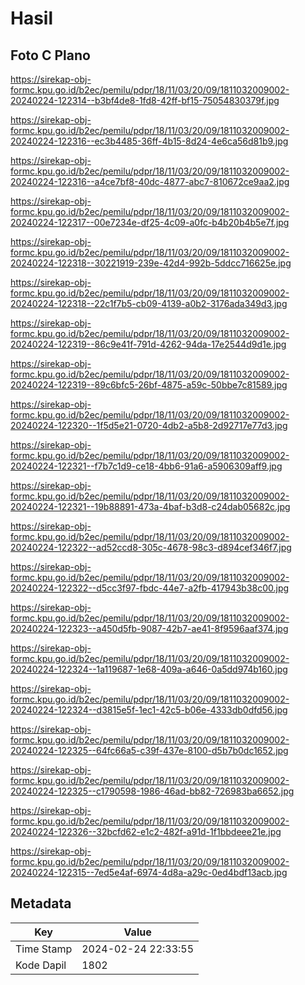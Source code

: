 # Hasil

## Foto C Plano

https://sirekap-obj-formc.kpu.go.id/b2ec/pemilu/pdpr/18/11/03/20/09/1811032009002-20240224-122314--b3bf4de8-1fd8-42ff-bf15-75054830379f.jpg

https://sirekap-obj-formc.kpu.go.id/b2ec/pemilu/pdpr/18/11/03/20/09/1811032009002-20240224-122316--ec3b4485-36ff-4b15-8d24-4e6ca56d81b9.jpg

https://sirekap-obj-formc.kpu.go.id/b2ec/pemilu/pdpr/18/11/03/20/09/1811032009002-20240224-122316--a4ce7bf8-40dc-4877-abc7-810672ce9aa2.jpg

https://sirekap-obj-formc.kpu.go.id/b2ec/pemilu/pdpr/18/11/03/20/09/1811032009002-20240224-122317--00e7234e-df25-4c09-a0fc-b4b20b4b5e7f.jpg

https://sirekap-obj-formc.kpu.go.id/b2ec/pemilu/pdpr/18/11/03/20/09/1811032009002-20240224-122318--30221919-239e-42d4-992b-5ddcc716625e.jpg

https://sirekap-obj-formc.kpu.go.id/b2ec/pemilu/pdpr/18/11/03/20/09/1811032009002-20240224-122318--22c1f7b5-cb09-4139-a0b2-3176ada349d3.jpg

https://sirekap-obj-formc.kpu.go.id/b2ec/pemilu/pdpr/18/11/03/20/09/1811032009002-20240224-122319--86c9e41f-791d-4262-94da-17e2544d9d1e.jpg

https://sirekap-obj-formc.kpu.go.id/b2ec/pemilu/pdpr/18/11/03/20/09/1811032009002-20240224-122319--89c6bfc5-26bf-4875-a59c-50bbe7c81589.jpg

https://sirekap-obj-formc.kpu.go.id/b2ec/pemilu/pdpr/18/11/03/20/09/1811032009002-20240224-122320--1f5d5e21-0720-4db2-a5b8-2d92717e77d3.jpg

https://sirekap-obj-formc.kpu.go.id/b2ec/pemilu/pdpr/18/11/03/20/09/1811032009002-20240224-122321--f7b7c1d9-ce18-4bb6-91a6-a5906309aff9.jpg

https://sirekap-obj-formc.kpu.go.id/b2ec/pemilu/pdpr/18/11/03/20/09/1811032009002-20240224-122321--19b88891-473a-4baf-b3d8-c24dab05682c.jpg

https://sirekap-obj-formc.kpu.go.id/b2ec/pemilu/pdpr/18/11/03/20/09/1811032009002-20240224-122322--ad52ccd8-305c-4678-98c3-d894cef346f7.jpg

https://sirekap-obj-formc.kpu.go.id/b2ec/pemilu/pdpr/18/11/03/20/09/1811032009002-20240224-122322--d5cc3f97-fbdc-44e7-a2fb-417943b38c00.jpg

https://sirekap-obj-formc.kpu.go.id/b2ec/pemilu/pdpr/18/11/03/20/09/1811032009002-20240224-122323--a450d5fb-9087-42b7-ae41-8f9596aaf374.jpg

https://sirekap-obj-formc.kpu.go.id/b2ec/pemilu/pdpr/18/11/03/20/09/1811032009002-20240224-122324--1a119687-1e68-409a-a646-0a5dd974b160.jpg

https://sirekap-obj-formc.kpu.go.id/b2ec/pemilu/pdpr/18/11/03/20/09/1811032009002-20240224-122324--d3815e5f-1ec1-42c5-b06e-4333db0dfd56.jpg

https://sirekap-obj-formc.kpu.go.id/b2ec/pemilu/pdpr/18/11/03/20/09/1811032009002-20240224-122325--64fc66a5-c39f-437e-8100-d5b7b0dc1652.jpg

https://sirekap-obj-formc.kpu.go.id/b2ec/pemilu/pdpr/18/11/03/20/09/1811032009002-20240224-122325--c1790598-1986-46ad-bb82-726983ba6652.jpg

https://sirekap-obj-formc.kpu.go.id/b2ec/pemilu/pdpr/18/11/03/20/09/1811032009002-20240224-122326--32bcfd62-e1c2-482f-a91d-1f1bbdeee21e.jpg

https://sirekap-obj-formc.kpu.go.id/b2ec/pemilu/pdpr/18/11/03/20/09/1811032009002-20240224-122315--7ed5e4af-6974-4d8a-a29c-0ed4bdf13acb.jpg


## Metadata

| Key        | Value               |
| ---------- | ------------------- |
| Time Stamp | 2024-02-24 22:33:55 |
| Kode Dapil | 1802                |



